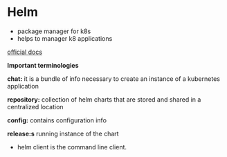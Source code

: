 # Helm

- package manager for k8s
- helps to manager k8 applications



[official docs](https://helm.sh/docs/topics/architecture/)


**Important terminologies**

**chat:** it is a bundle of info necessary to create an instance of a kubernetes application

**repository:** collection of helm charts that are stored and shared in a centralized location

**config:** contains configuration info

**release:s** running instance of the chart

- helm client is the command line client.